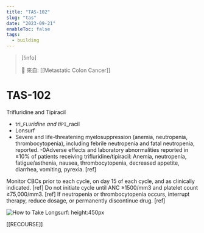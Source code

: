 ```yaml
---
title: "TAS-102"
slug: "tas"
date: "2023-09-21"
enableToc: false
tags:
  - building
---
```


> [!info]
>
> 🌱 來自: [[Metastatic Colon Cancer]]

# TAS-102

Trifluridine and Tipiracil

- tri_`FLU`_ridine and ti_`PI`_racil
- Lonsurf
- Severe and life-threatening myelosuppression (anemia, neutropenia, thrombocytopenia), including febrile neutropenia and fatal neutropenia, reported.
    -0Adverse effects and laboratory abnormalities reported in ≥10% of patients receiving trifluridine/tipiracil: Anemia, neutropenia, fatigue/asthenia, nausea, thrombocytopenia, decreased appetite, diarrhea, vomiting, pyrexia. [ref]

Monitor CBCs prior to each cycle, on day 15 of each cycle, and as clinically indicated. [ref] Do not initiate cycle until ANC ≥1500/mm3 and platelet count ≥75,000/mm3. [ref] If neutropenia or thrombocytopenia occurs, interrupt therapy, reduce dosage, or permanently discontinue drug. [ref]

![How to Take Longsurf: height:450px](https://i.imgur.com/Sw1lmuT.png)

[[RECOURSE]]
